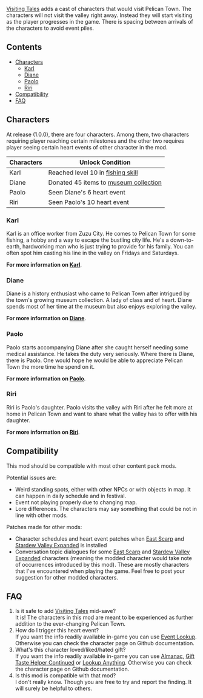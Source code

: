 [Visiting Tales](https://www.nexusmods.com/stardewvalley/mods/6789) adds a cast of characters that would visit Pelican Town. The characters will not visit the valley right away. Instead they will start visiting as the player progresses in the game. There is spacing between arrivals of the characters to avoid event piles.

## Contents

* [Characters](#characters)
  * [Karl](#karl)
  * [Diane](#diane)
  * [Paolo](#paolo)
  * [Riri](#riri)
* [Compatibility](#compatibility)
* [FAQ](#faq)

## Characters

At release (1.0.0), there are four characters. Among them, two characters requiring player reaching certain milestones and the other two requires player seeing certain heart events of other character in the mod.

Characters | Unlock Condition
---------- | ----------------
Karl | Reached level 10 in [fishing skill](https://stardewvalleywiki.com/Skills#Fishing)
Diane | Donated 45 items to [museum collection](https://stardewvalleywiki.com/Museum#Total_Donations)
Paolo | Seen Diane's 6 heart event
Riri | Seen Paolo's 10 heart event

### Karl

Karl is an office worker from Zuzu City. He comes to Pelican Town for some fishing, a hobby and a way to escape the bustling city life. He's a down-to-earth, hardworking man who is just trying to provide for his family. You can often spot him casting his line in the valley on Fridays and Saturdays.

**For more information on [Karl](Documentation/Karl.md)**.

### Diane

Diane is a history enthusiast who came to Pelican Town after intrigued by the town's growing museum collection. A lady of class and of heart. Diane spends most of her time at the museum but also enjoys exploring the valley.

**For more information on [Diane](Documentation/Diane.md)**.

### Paolo

Paolo starts accompanying Diane after she caught herself needing some medical assistance. He takes the duty very seriously. Where there is Diane, there is Paolo. One would hope he would be able to appreciate Pelican Town the more time he spend on it.

**For more information on [Paolo](Documentation/Paolo.md)**.

### Riri

Riri is Paolo's daughter. Paolo visits the valley with Riri after he felt more at home in Pelican Town and want to share what the valley has to offer with his daughter.

**For more information on [Riri](Documentation/Riri.md)**.

## Compatibility
This mod should be compatible with most other content pack mods. 

Potential issues are:
-  Weird standing spots, either with other NPCs or with objects in map. It can happen in daily schedule and in festival.
-  Event not playing properly due to changing map.
-  Lore differences. The characters may say something that could be not in line with other mods.

Patches made for other mods:
- Character schedules and heart event patches when [East Scarp](https://www.nexusmods.com/stardewvalley/mods/5787) and [Stardew Valley Expanded](https://www.nexusmods.com/stardewvalley/mods/3753) is installed
- Conversation topic dialogues for some [East Scarp](https://www.nexusmods.com/stardewvalley/mods/5787) and [Stardew Valley Expanded](https://www.nexusmods.com/stardewvalley/mods/3753) characters (meaning the modded character would take note of occurrences introduced by this mod). These are mostly characters that I've encountered when playing the game. Feel free to post your suggestion for other modded characters.

## FAQ

1. Is it safe to add [Visiting Tales](https://www.nexusmods.com/stardewvalley/mods/6899) mid-save? <br>
It is! The characters in this mod are meant to be experienced as further addition to the ever-changing Pelican Town.
2. How do I trigger this heart event? <br>
If you want the info readily available in-game you can use [Event Lookup](https://www.nexusmods.com/stardewvalley/mods/8505?tab=bugs). Otherwise you can check the character page on Github documentation.
3. What's this character loved/liked/hated gift? <br>
If you want the info readily available in-game you can use [Almanac](https://www.nexusmods.com/stardewvalley/mods/11022), [Gift Taste Helper Continued](https://www.nexusmods.com/stardewvalley/mods/18762) or [Lookup Anything](https://www.nexusmods.com/stardewvalley/mods/541). Otherwise you can check the character page on Github documentation.
4. Is this mod is compatible with that mod? <br>
I don't really know. Though you are free to try and report the finding. It will surely be helpful to others.

